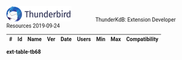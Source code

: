 <style>
@import url('https://fonts.googleapis.com/css?family=Roboto|Roboto+Condensed|Roboto+Mono&display=swap');

body {
	font-family: 'Roboto';
}

</style>

<link rel="stylesheet" href="{{ '/css/site.css' | relative_url }}" />
<link rel="stylesheet" href="./docs/css/main.css" />
<link rel="stylesheet" href="./docs/css/xpi-search.css" />

<div class="search-banner">	
	<img class="banner-image" src='./docs/images/Thunderbird-Banner.png'
		style="padding-right: 60px; height: 40px; width: 170px" />
	<label class="banner-header">ThunderKdB: Extension Developer Resources</label>
	<label class="banner-header-rt">2019-09-24</label>
</div>

| # | Id | Name | Ver | Date | Users | Min | Max | Compatibility |
|---: |---: |---|---: |---: |---: |---: |---: |---|
__ext-table-tb68__



